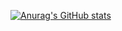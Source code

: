 [![Anurag's GitHub stats](https://github-readme-stats.vercel.app/api?username=anticuchito)](https://github.com/anticuchito/github-readme-stats)
